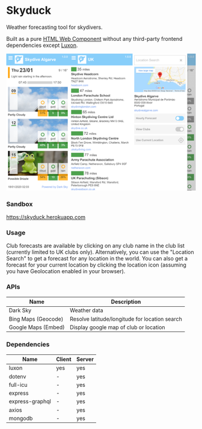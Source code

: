 # Skyduck
Weather forecasting tool for skydivers.

Built as a pure <a href="https://developer.mozilla.org/en-US/docs/Web/Web_Components" target="_blank">HTML Web Component</a> without any third-party frontend dependencies except <a href="https://moment.github.io/luxon/" target="_blank">Luxon</a>.

![alt text](https://github.com/zooduck/screenshots/blob/master/skyduck/v1.0.0-alpha/skyduck-v1.0.0-alpha.png)

### Sandbox
https://skyduck.herokuapp.com

### Usage
Club forecasts are available by clicking on any club name in the club list (currently limited to UK clubs only). Alternatively, you can use the "Location Search" to get a forecast for any location in the world. You can also get a forecast for your current location by clicking the location icon (assuming you have Geolocation enabled in your browser).

### APIs
|Name|Description|
|----|-----------|
|Dark Sky|Weather data|
|Bing Maps (Geocode)|Resolve latitude/longitude for location search|
|Google Maps (Embed)|Display google map of club or location|

### Dependencies
|Name|Client|Server|
|----|------|------|
|luxon|yes|yes|
|dotenv|-|yes|
|full-icu|-|yes|
|express|-|yes|
|express-graphql|-|yes|
|axios|-|yes|
|mongodb|-|yes|
